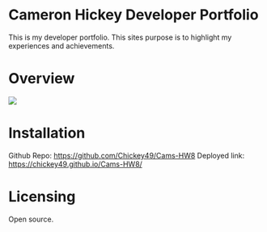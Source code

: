 # Cameron Hickey Developer Portfolio
This is my developer portfolio. This sites purpose is to highlight my experiences and achievements. 


# Overview
<img src="./assets/PortfolioDemo.gif"><img>

# Installation

Github Repo: https://github.com/Chickey49/Cams-HW8
Deployed link: https://chickey49.github.io/Cams-HW8/

# Licensing
Open source.
